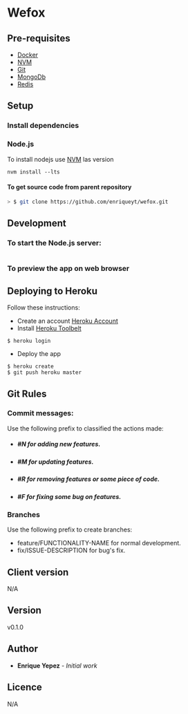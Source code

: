 # Wefox

## Pre-requisites
* [Docker](https://www.docker.com/get-started)
* [NVM](https://github.com/nvm-sh/nvm)
* [Git](https://git-scm.com/)
* [MongoDb](https://docs.mongodb.com/manual/tutorial/install-mongodb-on-os-x/)
* [Redis](https://redislabs.com/lp/node-js-redis/)

## Setup

### Install dependencies

### Node.js
To install nodejs use [NVM](https://github.com/nvm-sh/nvm) las version

```
nvm install --lts
```

#### To get source code from parent repository
``` bash
> $ git clone https://github.com/enriqueyt/wefox.git
```

## Development

### To start the Node.js server: 
``` bash

```

### To preview the app on web browser


## Deploying to Heroku

Follow these instructions:
 - Create an account [Heroku Account](https://signup.heroku.com/signup/dc)
 - Install [Heroku Toolbelt](https://devcenter.heroku.com/articles/heroku-cli)
```
$ heroku login
```
 - Deploy the app
```
$ heroku create
$ git push heroku master
```

## Git Rules

### Commit messages:
Use the following prefix to classified the actions made:
* ##### #N for adding new features.
* ##### #M for updating features.
* ##### #R for removing features or some piece of code.
* ##### #F for fixing some bug on features.

### Branches
Use the following prefix to create branches:
* feature/FUNCTIONALITY-NAME for normal development.
* fix/ISSUE-DESCRIPTION for bug's fix.

## Client version
N/A

## Version
v0.1.0

## Author
* **Enrique Yepez** - *Initial work*

## Licence
N/A
